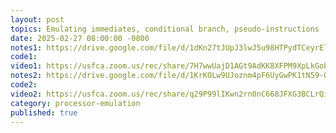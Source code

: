 ```yaml
---
layout: post
topics: Emulating immediates, conditional branch, pseudo-instructions
date: 2025-02-27 08:00:00 -0800
notes1: https://drive.google.com/file/d/1dKn27tJUpJ3lwJ5u98HTPydTCeyrElJl/view?usp=sharing
code1: 
video1: https://usfca.zoom.us/rec/share/7H7wwUajD1AGt9AdKK8XFPM9XpLkGobPQYdWuVlsgKOEPm3zUle0UR4BvaF-PWDP.5qvODptxKLa3fNyo
notes2: https://drive.google.com/file/d/1KrKOLw9UJoznm4pF6UyGwPK1tN59-QQi/view?usp=sharing
code2: 
video2: https://usfca.zoom.us/rec/share/q29P99lIKwn2rn0nC668JFXG3BCLrQi_CWemrhk_5NhnY1l8n3WO42LnRftLaJ-V.cOUeDmy-8KZMZLt7
category: processor-emulation
published: true
---
```

